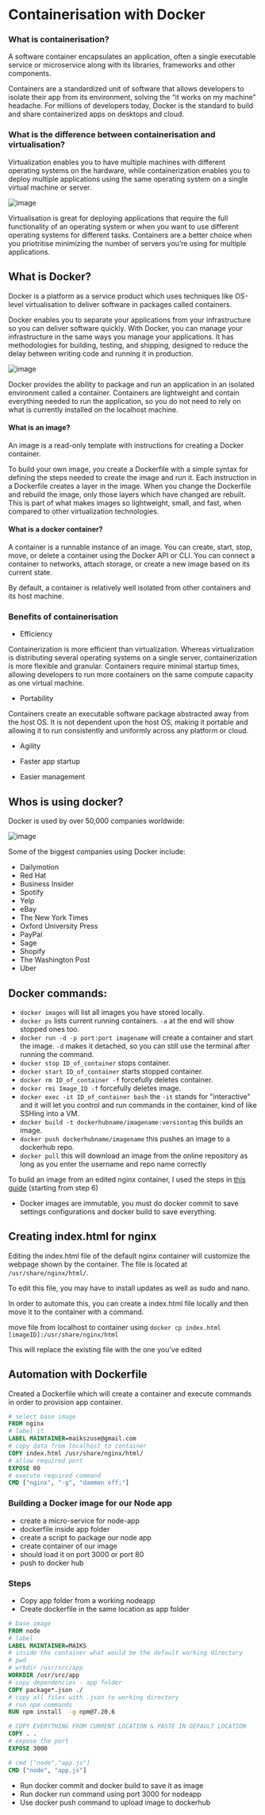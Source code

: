 # Containerisation with Docker

### What is containerisation?
A software container encapsulates an application, often a single executable service or microservice along with its libraries, frameworks and other components.

Containers are a standardized unit of software that allows developers to isolate their app from its environment, solving the “it works on my machine” headache. For millions of developers today, Docker is the standard to build and share containerized apps on desktops and cloud.

### What is the difference between containerisation and virtualisation?
Virtualization enables you to have multiple machines with different operating systems on the hardware, while containerization enables you to deploy multiple applications using the same operating system on a single virtual machine or server. 

![image](https://user-images.githubusercontent.com/110176257/189632002-0e3750f6-78ad-447f-ab5c-5f8b3b73ee71.png)


Virtualisation is great for deploying applications that require the full functionality of an operating system or when you want to use different operating systems for different tasks. Containers are a better choice when you priotritise minimizing the number of servers you’re using for multiple applications.

## What is Docker?

Docker is a platform as a service product which uses techniques like OS-level virtualisation to deliver software in packages called containers.

Docker enables you to separate your applications from your infrastructure so you can deliver software quickly. With Docker, you can manage your infrastructure in the same ways you manage your applications. It has methodologies for building, testing, and shipping, designed to reduce the delay between writing code and running it in production.

![image](https://user-images.githubusercontent.com/110176257/189629451-f717068f-695e-4b59-8811-733819864fd3.png)

Docker provides the ability to package and run an application in an isolated environment called a container. Containers are lightweight and contain everything needed to run the application, so you do not need to rely on what is currently installed on the localhost machine.

#### What is an image?

An image is a read-only template with instructions for creating a Docker container. 

To build your own image, you create a Dockerfile with a simple syntax for defining the steps needed to create the image and run it. Each instruction in a Dockerfile creates a layer in the image. When you change the Dockerfile and rebuild the image, only those layers which have changed are rebuilt. This is part of what makes images so lightweight, small, and fast, when compared to other virtualization technologies.


#### What is a docker container?

A container is a runnable instance of an image. You can create, start, stop, move, or delete a container using the Docker API or CLI. You can connect a container to networks, attach storage, or create a new image based on its current state.

By default, a container is relatively well isolated from other containers and its host machine.


### Benefits of containerisation
- Efficiency

Containerization is more efficient than virtualization. Whereas virtualization is distributing several operating systems on a single server, containerization is more flexible and granular. Containers require minimal startup times, allowing developers to run more containers on the same compute capacity as one virtual machine.


- Portability

Containers create an executable software package abstracted away from the host OS. It is not dependent upon the host OS, making it portable and allowing it to run consistently and uniformly across any platform or cloud.

- Agility


- Faster app startup
- Easier management



## Whos is using docker?
Docker is used by over 50,000 companies worldwide:

![image](https://user-images.githubusercontent.com/110176257/189631180-078679b7-3ba2-4acf-9bc1-267e141a9488.png)

Some of the biggest companies using Docker include:

- Dailymotion
- Red Hat
- Business Insider 
- Spotify 
- Yelp 
- eBay 
- The New York Times 
- Oxford University Press
- PayPal 
- Sage
- Shopify
- The Washington Post 
- Uber


## Docker commands:

- `docker images` will list all images you have stored locally.
- `docker ps` lists current running containers. `-a` at the end will show stopped ones too.
- `docker run -d -p port:port imagename` will create a container and start the image. `-d` makes it detached, so you can still use the terminal after running the command.
- `docker stop ID_of_container` stops container.
- `docker start ID_of_container` starts stopped container.
- `docker rm ID_of_container -f` forcefully deletes container.
- `docker rmi Image_ID -f` forcefully deletes image.
- `docker exec -it ID_of_container bash` the `-it` stands for "interactive" and it will let you control and run commands in the container, kind of like SSHing into a VM.
- `docker build -t dockerhubname/imagename:versiontag` this builds an image.
- `docker push dockerhubname/imagename` this pushes an image to a dockerhub repo.
- `docker pull` this will download an image from the online repository as long as you enter the username and repo name correctly


To build an image from an edited nginx container, I used the steps in [this guide](https://www.dataset.com/blog/create-docker-image/) (starting from step 6)

- Docker images are immutable, you must do docker commit to save settings configurations and docker build to save everything.


## Creating index.html for nginx 

Editing the index.html file of the default nginx container will customize the webpage shown by the container.
The file is located at `/usr/share/nginx/html/`.

To edit this file, you may have to install updates as well as sudo and nano.

In order to automate this, you can create a index.html file locally and then move it to the container with a command.

move file from localhost to container using `docker cp index.html [imageID]:/usr/share/nginx/html`

This will replace the existing file with the one you've edited


## Automation with Dockerfile

Created a Dockerfile which will create a container and execute commands in order to provision app container.

```dockerfile
# select base image 
FROM nginx
# label it
LABEL MAINTAINER=maikszuse@gmail.com 
# copy data from localhost to container
COPY index.html /usr/share/nginx/html/
# allow required port
EXPOSE 80
# execute required command
CMD ["nginx", "-g", "daemon off;"]

```


### Building a Docker image for our Node app
- create a micro-service for node-app
- dockerfile inside app folder
- create a script to package our node app 
- create container of our image
- should load it on port 3000 or port 80
- push to docker hub

### Steps
- Copy app folder from a working nodeapp
- Create dockerfile in the same location as app folder
```dockerfile
# base image
FROM node
# label
LABEL MAINTAINER=MAIKS
# inside the container what would be the default working directory
# pwd 
# wrkdir /usr/src/app
WORKDIR /usr/src/app
# copy dependencies - app folder
COPY package*.json ./
# copy all files with .json to working directory
# run npm commands
RUN npm install  -g npm@7.20.6

# COPY EVERYTHING FROM CURRENT LOCATION & PASTE IN DEFAULT LOCATION
COPY . .
# expose the port
EXPOSE 3000

# cmd ["node","app.js"]
CMD ["node", "app.js"]
```
- Run docker commit and docker build to save it as image
- Run docker run command using port 3000 for nodeapp
- Use docker push command to upload image to dockerhub
